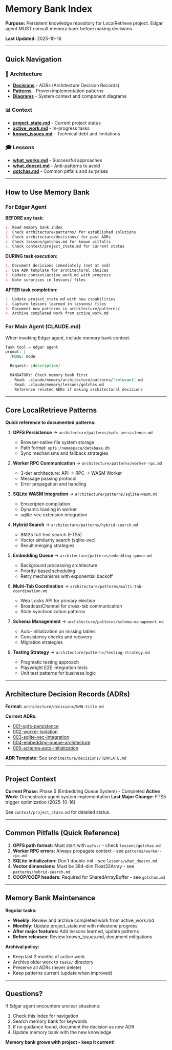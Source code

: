 # Memory Bank Index

**Purpose:** Persistent knowledge repository for LocalRetrieve project. Edgar agent MUST consult memory bank before making decisions.

**Last Updated:** 2025-10-16

---

## Quick Navigation

### 📐 Architecture
- **[Decisions](architecture/decisions/)** - ADRs (Architecture Decision Records)
- **[Patterns](architecture/patterns/)** - Proven implementation patterns
- **[Diagrams](architecture/diagrams/)** - System context and component diagrams

### 📊 Context
- **[project_state.md](context/project_state.md)** - Current project status
- **[active_work.md](context/active_work.md)** - In-progress tasks
- **[known_issues.md](context/known_issues.md)** - Technical debt and limitations

### 🎓 Lessons
- **[what_works.md](lessons/what_works.md)** - Successful approaches
- **[what_doesnt.md](lessons/what_doesnt.md)** - Anti-patterns to avoid
- **[gotchas.md](lessons/gotchas.md)** - Common pitfalls and surprises

---

## How to Use Memory Bank

### For Edgar Agent

**BEFORE any task:**
```markdown
1. Read memory bank index
2. Check architecture/patterns/ for established solutions
3. Check architecture/decisions/ for past ADRs
4. Check lessons/gotchas.md for known pitfalls
5. Check context/project_state.md for current status
```

**DURING task execution:**
```markdown
1. Document decisions immediately (not at end)
2. Use ADR template for architectural choices
3. Update context/active_work.md with progress
4. Note surprises in lessons/ files
```

**AFTER task completion:**
```markdown
1. Update project_state.md with new capabilities
2. Capture lessons learned in lessons/ files
3. Document new patterns in architecture/patterns/
4. Archive completed work from active_work.md
```

### For Main Agent (CLAUDE.md)

When invoking Edgar agent, include memory bank context:
```markdown
Task tool → edgar agent
prompt: |
  [MODE] mode

  Request: [description]

  MANDATORY: Check memory bank first
  - Read: .claude/memory/architecture/patterns/[relevant].md
  - Read: .claude/memory/lessons/gotchas.md
  - Reference related ADRs if making architectural decisions
```

---

## Core LocalRetrieve Patterns

**Quick reference to documented patterns:**

1. **OPFS Persistence** → `architecture/patterns/opfs-persistence.md`
   - Browser-native file system storage
   - Path format: `opfs:/namespace/database.db`
   - Sync mechanisms and fallback strategies

2. **Worker RPC Communication** → `architecture/patterns/worker-rpc.md`
   - 3-tier architecture: API → RPC → WASM Worker
   - Message passing protocol
   - Error propagation and handling

3. **SQLite WASM Integration** → `architecture/patterns/sqlite-wasm.md`
   - Emscripten compilation
   - Dynamic loading in worker
   - sqlite-vec extension integration

4. **Hybrid Search** → `architecture/patterns/hybrid-search.md`
   - BM25 full-text search (FTS5)
   - Vector similarity search (sqlite-vec)
   - Result merging strategies

5. **Embedding Queue** → `architecture/patterns/embedding-queue.md`
   - Background processing architecture
   - Priority-based scheduling
   - Retry mechanisms with exponential backoff

6. **Multi-Tab Coordination** → `architecture/patterns/multi-tab-coordination.md`
   - Web Locks API for primary election
   - BroadcastChannel for cross-tab communication
   - State synchronization patterns

7. **Schema Management** → `architecture/patterns/schema-management.md`
   - Auto-initialization on missing tables
   - Consistency checks and recovery
   - Migration strategies

8. **Testing Strategy** → `architecture/patterns/testing-strategy.md`
   - Pragmatic testing approach
   - Playwright E2E integration tests
   - Unit test patterns for business logic

---

## Architecture Decision Records (ADRs)

**Format:** `architecture/decisions/NNN-title.md`

**Current ADRs:**
- [001-opfs-persistence](architecture/decisions/001-opfs-persistence.md)
- [002-worker-isolation](architecture/decisions/002-worker-isolation.md)
- [003-sqlite-vec-integration](architecture/decisions/003-sqlite-vec-integration.md)
- [004-embedding-queue-architecture](architecture/decisions/004-embedding-queue-architecture.md)
- [005-schema-auto-initialization](architecture/decisions/005-schema-auto-initialization.md)

**ADR Template:** See `architecture/decisions/TEMPLATE.md`

---

## Project Context

**Current Phase:** Phase 5 (Embedding Queue System) - Completed
**Active Work:** Orchestrator agent system implementation
**Last Major Change:** FTS5 trigger optimization (2025-10-16)

See `context/project_state.md` for detailed status.

---

## Common Pitfalls (Quick Reference)

1. **OPFS path format:** Must start with `opfs:/` - check `lessons/gotchas.md`
2. **Worker RPC errors:** Always propagate context - see `patterns/worker-rpc.md`
3. **SQLite initialization:** Don't double-init - see `lessons/what_doesnt.md`
4. **Vector dimensions:** Must be 384-dim Float32Array - see `patterns/hybrid-search.md`
5. **COOP/COEP headers:** Required for SharedArrayBuffer - see `gotchas.md`

---

## Memory Bank Maintenance

**Regular tasks:**
- **Weekly:** Review and archive completed work from active_work.md
- **Monthly:** Update project_state.md with milestone progress
- **After major features:** Add lessons learned, update patterns
- **Before releases:** Review known_issues.md, document mitigations

**Archival policy:**
- Keep last 3 months of active work
- Archive older work to `tasks/` directory
- Preserve all ADRs (never delete)
- Keep patterns current (update when improved)

---

## Questions?

If Edgar agent encounters unclear situations:
1. Check this index for navigation
2. Search memory bank for keywords
3. If no guidance found, document the decision as new ADR
4. Update memory bank with the new knowledge

**Memory bank grows with project - keep it current!**
